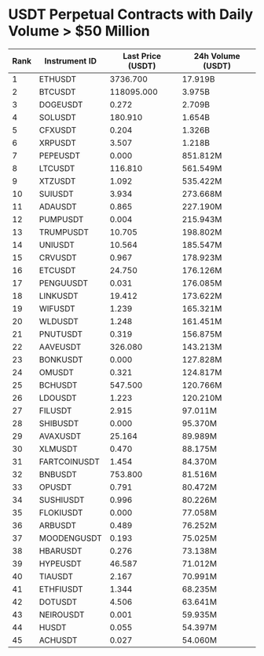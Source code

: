 # USDT Perpetual Contracts with Daily Volume > $50 Million

| Rank | Instrument ID | Last Price (USDT) | 24h Volume (USDT) |
|------|---------------|-------------------|-------------------|
| 1 | ETHUSDT | 3736.700 | 17.919B |
| 2 | BTCUSDT | 118095.000 | 3.975B |
| 3 | DOGEUSDT | 0.272 | 2.709B |
| 4 | SOLUSDT | 180.910 | 1.654B |
| 5 | CFXUSDT | 0.204 | 1.326B |
| 6 | XRPUSDT | 3.507 | 1.218B |
| 7 | PEPEUSDT | 0.000 | 851.812M |
| 8 | LTCUSDT | 116.810 | 561.549M |
| 9 | XTZUSDT | 1.092 | 535.422M |
| 10 | SUIUSDT | 3.934 | 273.668M |
| 11 | ADAUSDT | 0.865 | 227.190M |
| 12 | PUMPUSDT | 0.004 | 215.943M |
| 13 | TRUMPUSDT | 10.705 | 198.802M |
| 14 | UNIUSDT | 10.564 | 185.547M |
| 15 | CRVUSDT | 0.967 | 178.923M |
| 16 | ETCUSDT | 24.750 | 176.126M |
| 17 | PENGUUSDT | 0.031 | 176.085M |
| 18 | LINKUSDT | 19.412 | 173.622M |
| 19 | WIFUSDT | 1.239 | 165.321M |
| 20 | WLDUSDT | 1.248 | 161.451M |
| 21 | PNUTUSDT | 0.319 | 156.875M |
| 22 | AAVEUSDT | 326.080 | 143.213M |
| 23 | BONKUSDT | 0.000 | 127.828M |
| 24 | OMUSDT | 0.321 | 124.817M |
| 25 | BCHUSDT | 547.500 | 120.766M |
| 26 | LDOUSDT | 1.223 | 120.210M |
| 27 | FILUSDT | 2.915 | 97.011M |
| 28 | SHIBUSDT | 0.000 | 95.370M |
| 29 | AVAXUSDT | 25.164 | 89.989M |
| 30 | XLMUSDT | 0.470 | 88.175M |
| 31 | FARTCOINUSDT | 1.454 | 84.370M |
| 32 | BNBUSDT | 753.800 | 81.516M |
| 33 | OPUSDT | 0.791 | 80.472M |
| 34 | SUSHIUSDT | 0.996 | 80.226M |
| 35 | FLOKIUSDT | 0.000 | 77.058M |
| 36 | ARBUSDT | 0.489 | 76.252M |
| 37 | MOODENGUSDT | 0.193 | 75.025M |
| 38 | HBARUSDT | 0.276 | 73.138M |
| 39 | HYPEUSDT | 46.587 | 71.012M |
| 40 | TIAUSDT | 2.167 | 70.991M |
| 41 | ETHFIUSDT | 1.344 | 68.235M |
| 42 | DOTUSDT | 4.506 | 63.641M |
| 43 | NEIROUSDT | 0.001 | 59.935M |
| 44 | HUSDT | 0.055 | 54.397M |
| 45 | ACHUSDT | 0.027 | 54.060M |
